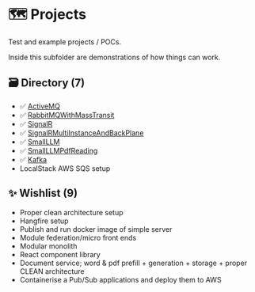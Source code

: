 # 🗺️ Projects
Test and example projects / POCs.

Inside this subfolder are demonstrations of how things can work.

## 🗃️ Directory (7)
- ✅ [ActiveMQ](./ActiveMQ)
- ✅ [RabbitMQWithMassTransit](./RabbitMQWithMassTransit)
- ✅ [SignalR](./SignalR/)
- ✅ [SignalRMultiInstanceAndBackPlane](./SignalRMultiInstanceAndBackPlane/)
- ✅ [SmallLLM](./SmallLLM)
- ✅ [SmallLLMPdfReading](./SmallLLMPdfReading)
- ✅ [Kafka](./Kafka/)
- LocalStack AWS SQS setup

## ✨ Wishlist (9)
- Proper clean architecture setup
- Hangfire setup
- Publish and run docker image of simple server
- Module federation/micro front ends
- Modular monolith
- React component library
- Document service; word & pdf prefill + generation + storage + proper CLEAN architecture
- Containerise a Pub/Sub applications and deploy them to AWS
